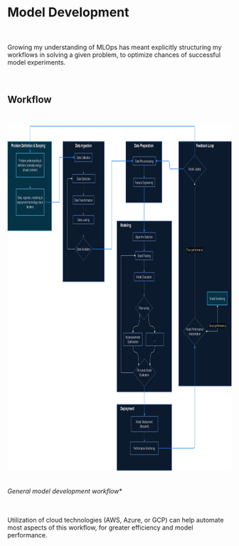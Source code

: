 # Model Development
<br><br>Growing my understanding of MLOps has meant explicitly structuring my workflows in solving a given problem, to optimize chances of successful model experiments.<br><br><br>

## Workflow<br><br>
<img src="workflow.png" alt="workflow" width="860" height="780"/><br><br><br>
*General model development workflow**<br><br><br>

Utilization of cloud technologies (AWS, Azure, or GCP) can help automate most aspects of this workflow, for greater efficiency and model performance.<br><br>